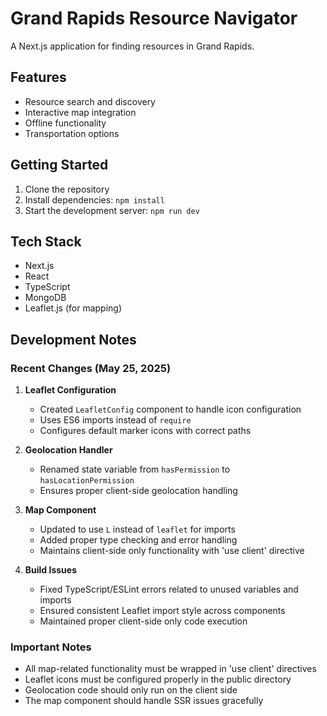 # Grand Rapids Resource Navigator

A Next.js application for finding resources in Grand Rapids.

## Features

- Resource search and discovery
- Interactive map integration
- Offline functionality
- Transportation options

## Getting Started

1. Clone the repository
2. Install dependencies: `npm install`
3. Start the development server: `npm run dev`

## Tech Stack

- Next.js
- React
- TypeScript
- MongoDB
- Leaflet.js (for mapping)

## Development Notes

### Recent Changes (May 25, 2025)

1. **Leaflet Configuration**
   - Created `LeafletConfig` component to handle icon configuration
   - Uses ES6 imports instead of `require`
   - Configures default marker icons with correct paths

2. **Geolocation Handler**
   - Renamed state variable from `hasPermission` to `hasLocationPermission`
   - Ensures proper client-side geolocation handling

3. **Map Component**
   - Updated to use `L` instead of `leaflet` for imports
   - Added proper type checking and error handling
   - Maintains client-side only functionality with 'use client' directive

4. **Build Issues**
   - Fixed TypeScript/ESLint errors related to unused variables and imports
   - Ensured consistent Leaflet import style across components
   - Maintained proper client-side only code execution

### Important Notes
- All map-related functionality must be wrapped in 'use client' directives
- Leaflet icons must be configured properly in the public directory
- Geolocation code should only run on the client side
- The map component should handle SSR issues gracefully
